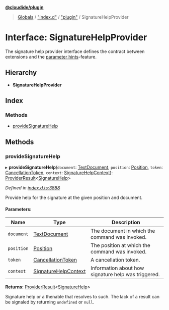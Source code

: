 **[@cloudide/plugin](../README.md)**

> [Globals](../README.md) / ["index.d"](../modules/_index_d_.md) / ["plugin"](../modules/_index_d_._plugin_.md) / SignatureHelpProvider

# Interface: SignatureHelpProvider

The signature help provider interface defines the contract between extensions and
the [parameter hints](https://code.visualstudio.com/docs/editor/intellisense)-feature.

## Hierarchy

* **SignatureHelpProvider**

## Index

### Methods

* [provideSignatureHelp](_index_d_._plugin_.signaturehelpprovider.md#providesignaturehelp)

## Methods

### provideSignatureHelp

▸ **provideSignatureHelp**(`document`: [TextDocument](_index_d_._plugin_.textdocument.md), `position`: [Position](../classes/_index_d_._plugin_.position.md), `token`: [CancellationToken](_index_d_._plugin_.cancellationtoken.md), `context`: [SignatureHelpContext](_index_d_._plugin_.signaturehelpcontext.md)): [ProviderResult](../modules/_index_d_._plugin_.md#providerresult)\<[SignatureHelp](../classes/_index_d_._plugin_.signaturehelp.md)>

*Defined in [index.d.ts:3888](https://github.com/shuyaqian/cloudide-plugin-api/blob/57a3a2a/index.d.ts#L3888)*

Provide help for the signature at the given position and document.

#### Parameters:

Name | Type | Description |
------ | ------ | ------ |
`document` | [TextDocument](_index_d_._plugin_.textdocument.md) | The document in which the command was invoked. |
`position` | [Position](../classes/_index_d_._plugin_.position.md) | The position at which the command was invoked. |
`token` | [CancellationToken](_index_d_._plugin_.cancellationtoken.md) | A cancellation token. |
`context` | [SignatureHelpContext](_index_d_._plugin_.signaturehelpcontext.md) | Information about how signature help was triggered.  |

**Returns:** [ProviderResult](../modules/_index_d_._plugin_.md#providerresult)\<[SignatureHelp](../classes/_index_d_._plugin_.signaturehelp.md)>

Signature help or a thenable that resolves to such. The lack of a result can be
signaled by returning `undefined` or `null`.
